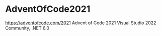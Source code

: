 # AdventOfCode2021
https://adventofcode.com/2021
Advent of Code 2021
Visual Studio 2022 Community, .NET 6.0
